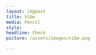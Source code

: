 ```yaml
---
layout: imgpost
title: Vibe
media: Pencil
style:
headline: Check
picture: /assets/images/vibe.png

---
```

